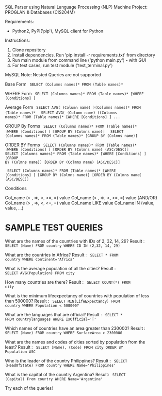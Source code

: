 
SQL Parser using Natural Language Processing (NLP)
Machine Project: PROGLAN & Databases (CIS204M)

Requirements:
- Python2, PyPI('pip'), MySQL client for Python

Instructions:

1) Clone repository 
2) Install dependencies. Run 'pip install -r requirements.txt' from directory
3) Run main module from command line ('python main.py') - with GUI
4) For test cases, run test module ('test_terminal.py')

MySQL
Note: Nested Queries are not supported

Base Form
<code> SELECT (Columns names)* FROM (Table names)* </code>

WHERE Form
<code> SELECT (Columns names)* FROM (Table names)* [WHERE [Conditions] ] </code>

Average Form
<code> SELECT AVG( (Column name) )(Columns names)* FROM (Table names)*  </code>
<code> SELECT AVG( (Column name) )(Columns names)* FROM (Table names)* [WHERE [Conditions] ] ...  </code>


GROUP By Forms
<code> SELECT (Columns names)* FROM (Table names)* [WHERE [Conditions] ] [GROUP BY (Colmns name)] </code>
<code> SELECT (Columns names)* FROM (Table names)* [GROUP BY (Colmns name)] </code>

ORDER BY Forms
<code> SELECT (Columns names)* FROM (Table names)* [WHERE [Conditions] ] [ORDER BY (Colmns name) (ASC/DESC)] </code>
<code> SELECT (Columns names)* FROM (Table names)* [WHERE [Conditions] ] [GROUP BY (Colmns name)] [ORDER BY (Colmns name) (ASC/DESC)] </code>

<code> SELECT (Columns names)* FROM (Table names)* [WHERE [Conditions] ] [GROUP BY (Colmns name)] [ORDER BY (Colmns name) (ASC/DESC)] </code>

Conditions

Col_name (> , =>, <, <=, =) value
Col_name (> , =>, <, <=, =) value (AND/OR) Col_name (> , =>, <, <=, =) value
Col_name LIKE value
Col_name IN (value, value, ...)


# SAMPLE TEST QUERIES #

What are the names of the countries with IDs of 2, 32, 14, 29?
Result : <code> SELECT (Name) FROM country WHERE ID IN (2,32, 14, 29) </code>

What are the countries in Africa?
Result : <code> SELECT * FROM country WHERE Continent='Africa' </code>

What is the average population of all the cities?
Result : <code> SELECT AVG(Population) FROM city </code>

How many countries are there?
Result : <code> SELECT COUNT(*) FROM city </code>

What is the minimum lifeexpectancy of countries with population of less than 500000?
Result : <code> SELECT MIN(LifeExpectancy) FROM country WHERE Population < 500000? </code>

What are the languages that are official?
Result : <code> SELECT * FROM countrylanguages WHERE IsOfficial='T' </code>

Which names of countries have an area greater than 230000?
Result : <code> SELECT (Name) FROM country WHERE SurfaceArea > 2300000 </code>

What are the names and codes of cities sorted by population from the least?
Result : <code> SELECT (Name), (Code) FROM city ORDER BY Population ASC </code>

Who is the leader of the country Philippines?
Result : <code> SELECT (HeadOfState) FROM country WHERE Name='Philippines' </code>

What is the capital of the country Argentina?
Result: <code> SELECT (Capital) From country WHERE Name='Argentina' </code>

Try each of the queries!
